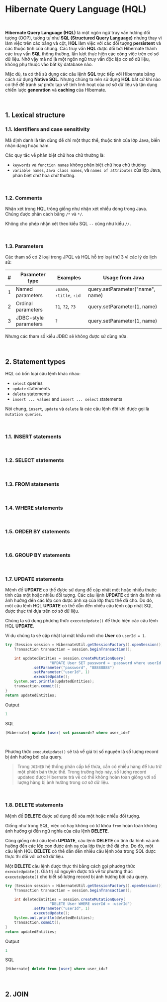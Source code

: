 # Hibernate Query Language (HQL)

<br />

__Hibernate Query Language (HQL)__ là một ngôn ngữ truy vấn hướng đối tượng (OOP), tương tự như __SQL (Structured Query Language)__ nhưng thay vì làm việc trên các bảng và cột, __HQL__ làm việc với các đối tượng __persistent__ và các thuộc tính của chúng. Các truy vấn __HQL__ được đổi bởi Hibernate thành các truy vấn __SQL__ thông thường, lần lượt thực hiện các công việc trên cơ sở dữ liệu. Nhờ vậy mà nó là một ngôn ngữ truy vấn độc lập cơ sở dữ liệu, không phụ thuộc vào bất kỳ database nào.

Mặc dù, ta có thể sử dụng các câu lệnh __SQL__ trực tiếp với Hibernate bằng cách sử dụng __Native SQL__. Nhưng chúng ta nên sử dụng __HQL__ bất cứ khi nào có thể để tránh sự phức tạp về tính linh hoạt của cơ sở dữ liệu và tận dụng chiến lược __generation__ và __caching__ của Hibernate.

<br />

## 1. Lexical structure

### 1.1. Identifiers and case sensitivity

Mã định danh là tên dùng để chỉ một thực thể, thuộc tính của lớp Java, biến nhận dạng hoặc hàm.

Các quy tắc về phân biệt chữ hoa chữ thường là:
- `keywords` và `function names` không phân biệt chữ hoa chữ thường
- `variable names`, `Java class names`, và `names of attributes` của lớp Java, phân biệt chữ hoa chữ thường.

<br />

### 1.2. Comments

Nhận xét trong HQL trông giống như nhận xét nhiều dòng trong Java. Chúng được phân cách bằng `/*` và `*/`.

Không cho phép nhận xét theo kiểu SQL `--` cũng như kiểu `//`.

<br />

### 1.3. Parameters

Các tham số có 2 loại trong JPQL và HQL hỗ trợ loại thứ 3 vì các lý do lịch sử:

| # | Parameter type | Examples |	Usage from Java |
| - | -------------- | -------- | --------------- |
| 1 | Named parameters      | `:name`, `:title`, `:id` | query.setParameter("name", name) |
| 2 | Ordinal parameters    | `?1`, `?2`, `?3`         | query.setParameter(1, name) |
| 3 | JDBC-style parameters | `?`                      | query.setParameter(1, name) |

Nhưng các tham số kiểu JDBC sẽ không được sử dùng nữa.

<br />

## 2. Statement types

HQL có bốn loại câu lệnh khác nhau:
- `select` queries
- `update` statements
- `delete` statements
- `insert ... values` and `insert ... select` statements

Nói chung, `insert`, `update` và `delete` là các câu lệnh đôi khi được gọi là `mutation queries`.

<br />

### 1.1. INSERT statements

<br />

### 1.2. SELECT statements

<br />

### 1.3. FROM statements

<br />

### 1.4. WHERE statements

<br />

### 1.5. ORDER BY statements

<br />

### 1.6. GROUP BY statements

<br />

### 1.7. UPDATE statements

Mệnh đề __UPDATE__ có thể được sử dụng để cập nhật một hoặc nhiều thuộc tính của một hoặc nhiều đối tượng. Các câu lệnh __UPDATE__ có tính đa hình và ảnh hưởng đến các lớp con được ánh xạ của lớp thực thể đã cho. Do đó, một câu lệnh HQL __UPDATE__ có thể dẫn đến nhiều câu lệnh cập nhật SQL được thực thi dựa trên cơ sở dữ liệu.

Chúng ta sử dụng phương thức `executeUpdate()` để thực hiện các câu lệnh HQL __UPDATE__.

Ví dụ chúng ta sẽ cập nhật lại mật khẩu mới cho __User__ có `userId = 1`.

```java
try (Session session = HibernateUtil.getSessionFactory().openSession()) {
    Transaction transaction = session.beginTransaction();

    int updatedEntities = session.createMutationQuery(
                    "UPDATE User SET password = :password where userId = :userId")
            .setParameter("password", "88888888")
            .setParameter("userId", 1)
            .executeUpdate();
    System.out.println(updatedEntities);
    transaction.commit();
}
return updatedEntities;
```

Output
```java
1
```

SQL
```sql
[Hibernate] update [user] set password=? where user_id=?
```

<br />

Phương thức `executeUpdate()` sẽ trả về giá trị số nguyên là số lượng record bị ảnh hưởng bởi câu query.

> Trong `JOINED` hệ thống phân cấp kế thừa, cần có nhiều hàng để lưu trữ một phiên bản thực thể. Trong trường hợp này, số lượng record updated được Hibernate trả về có thể không hoàn toàn giống với số lượng hàng bị ảnh hưởng trong cơ sở dữ liệu.

<br />

### 1.8. DELETE statements

Mệnh đề __DELETE__ được sử dụng để xóa một hoặc nhiều đối tượng.

Giống như trong SQL, việc có hay không có từ khóa `from` hoàn toàn không ảnh hưởng gì đến ngữ nghĩa của câu lệnh __DELETE__.

Cũng giống như câu lệnh __UPDATE__, câu lệnh __DELETE__ có tính đa hình và ảnh hưởng đến các lớp con được ánh xạ của lớp thực thể đã cho. Do đó, một câu lệnh HQL __DELETE__ có thể dẫn đến nhiều câu lệnh xóa trong SQL được thực thi đối với cơ sở dữ liệu.

Một __DELETE__ câu lệnh được thực thi bằng cách gọi phương thức `executeUpdate()`. Giá trị số nguyên được trả về từ phương thức `executeUpdate()` cho biết số lượng record bị ảnh hưởng bởi câu query.

```java
try (Session session = HibernateUtil.getSessionFactory().openSession()) {
    Transaction transaction = session.beginTransaction();

    int deletedEntities = session.createMutationQuery(
                    "DELETE User WHERE userId = :userId")
            .setParameter("userId", 1)
            .executeUpdate();
    System.out.println(deletedEntities);
    transaction.commit();
}
return updatedEntities;
```

Output
```java
1
```

SQL
```sql
[Hibernate] delete from [user] where user_id=?
```

<br />

## 2. JOIN

<br />
